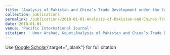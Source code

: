 ```yaml
---
title: "Analysis of Pakistan and China’s Trade Development under the Conception of&quot; China-Pakistan Economic Corridor&quot;"
collection: publications
permalink: /publications/2018-01-01-Analysis-of-Pakistan-and-Chinas-Trade-Development-under-the-Conception-of-China-Pakistan-Economic-Corridor
date: 2018-01-01
venue: 'Pacific International Journal'
citation: ' Umer Arshad, &quot;Analysis of Pakistan and China’s Trade Development under the Conception of&amp;quot; China-Pakistan Economic Corridor&amp;quot;.&quot; Pacific International Journal, 2018.'
---
```

Use [Google Scholar](https://scholar.google.com/scholar?q=Analysis+of+Pakistan+and+China’s+Trade+Development+under+the+Conception+of&quot;+China+Pakistan+Economic+Corridor&quot;){:target="_blank"} for full citation
